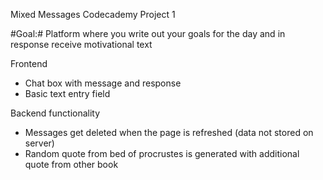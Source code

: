 Mixed Messages Codecademy Project 1

#Goal:#
Platform where you write out your goals for the day and in response receive motivational text

Frontend
- Chat box with message and response
- Basic text entry field

Backend functionality
- Messages get deleted when the page is refreshed (data not stored on server)
- Random quote from bed of procrustes is generated with additional quote from other book
